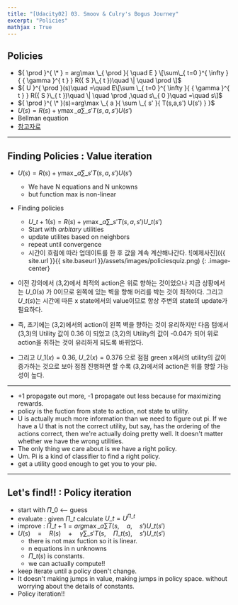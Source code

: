 ```yaml
---
title: "[Udacity02] 03. Smoov & Culry's Bogus Journey" 
excerpt: "Policies"
mathjax : True
---
```


## Policies

- ${ \prod  }^{ \* } = arg\max \_{ \prod   }{ \quad E } \[\sum\_{ t=0 }^{ \infty  }{ { \gamma  }^{ t } } R({ S }\_{ t })\quad \| \quad \prod  \]$
- ${ U }^{ \prod   }(s)\quad =\quad E\[\sum \_{ t=0 }^{ \infty  }{ { \gamma  }^{ t } } R({ S }\_{ t })\quad \| \quad \prod  ,\quad s\_{ 0 }\quad =\quad s\]$
- ${ \prod   }^{ \* }(s)=arg\max \_{ a }{ \sum \_{ s' }{ T(s,a,s') U(s') }  }$
- $U(s)=R(s) + \gamma \max \_{ a }{ \sum \_{ s' }{ T(s,a,s') U(s') }  }$
- Bellman equation
- [참고자료](http://sanghyukchun.github.io/76/)

------

## Finding Policies : Value iteration

- $U(s)=R(s) + \gamma \max \_{ a }{ \sum \_{ s' }{ T(s,a,s') U(s') }  }$
    + We have N equations and N unkowns
    + but function max is non-linear
- Finding policies
    + ${ U }\_{ t+1 }(s)=R(s)+\gamma \max \_{ a }{ \sum \_{ s' }{ T(s,a,s'){ U }\_{ t }(s') }  }$ 
    + Start with *arbitary* utilities
    + update utilites based on neighbors
    + repeat until convergence
    + 시간이 흐림에 따라 업데이트를 한 후 값을 계속 계산해나간다.
![예제사진]({{ site.url }}{{ site.baseurl }}/assets/images/policiesquiz.png)
{: .image-center}

- 이전 강의에서 (3,2)에서 최적의 action은 위로 향하는 것이었으나 지금 상황에서는 $U\_0(s)$ 가 0이므로 왼쪽에 있는 벽을 향해 머리를 박는 것이 최적이다. 그리고 $U\_t(s)$는 시간에 따른 x state에서의 value이므로 항상 주변의 state의 update가 필요하다. 
- 즉, 초기에는 (3,2)에서의 action이 왼쪽 벽을 향하는 것이 유리하지만 다음 텀에서 (3,3)의 Utility 값이 0.36 이 되었고 (3,2)의 Utility의 값이 -0.04가 되어 위로 action을 취하는 것이 유리하게 되도록 바뀌었다.
- 그리고 $U\_1(x) = 0.36$, $U\_2(x) = 0.376$ 으로 점점 green x에서의 utility의 값이 증가하는 것으로 보아 점점 진행하면 할 수록 (3,2)에서의 action은 위를 향할 가능성이 높다.

-------

- +1 propagate out more, -1 propagate out less because for maximizing rewards. 
- policy is the fuction from state to action, not state to utility.
- U is actually much more information than we need to figure out pi.
If we have a U that is not the correct utility, but say, has the ordering of the actions correct, then we're actually doing pretty well. It doesn't matter whether we have the wrong utilities. 
- The only thing we care about is we have a right policy.
- Um. Pi is a kind of classifier to find a right policy.
- get a utility good enough to get you to your pie.

---

## Let's find!! : Policy iteration

- start with ${\Pi}\_{0}$ <-- guess
- evaluate : given ${\Pi}\_{t}$ calculate ${U}\_{t} = { U }^{\Pi\_t}$
- improve : ${\Pi}\_{t+1} = arg\max \_{ a } \sum { T(s,\quad a,\quad s') } { U }\_{ t }(s')$ 
- $U(s)\quad =\quad R(s)\quad +\quad \gamma \sum \_{ s' }^{  }{ T(s,\quad { \Pi  }\_{ t }(s),\quad s'){ U }\_{ t }(s') }$
    + there is not max fuction so it is linear.
    + n equations in n unknowns
    + ${\Pi}\_{t}(s)$ is constants.
    + we can actually compute!!
- keep iterate until a policy doen't change.
- It doesn't making jumps in value, making jumps in policy space. without worrying about the details of constants. 
- Policy iteration!!